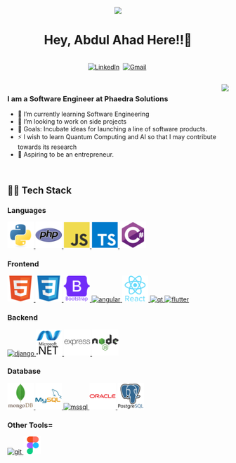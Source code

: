 <p align="center">
  <img src="https://static.vecteezy.com/system/resources/thumbnails/036/431/995/small_2x/ai-generated-colorful-starry-sky-with-sunset-background-in-anime-style-generative-ai-photo.jpg" />
</p>

<h1 align="center"><b>Hey, Abdul Ahad Here!!👋</b></h1>
</p>
<p align="center">
<br>
<a href="https://www.linkedin.com/in/abdul-ahad-462b48227/"><img src="https://img.shields.io/badge/linkedin-%230077B5.svg?&style=for-the-badge&logo=linkedin&logoColor=white" alt="LinkedIn" /></a>&nbsp;
<a href="mailto:abdulahad9992@gmail.com?subject=Hello%20Abdul"><img src="https://img.shields.io/badge/gmail-%23D14836.svg?&style=for-the-badge&logo=gmail&logoColor=white" alt="Gmail"/></a>&nbsp;
</p>

<br>

<img align="right" height="270px" src="https://backiee.com/static/wallpapers/1920x1080/386745.jpg" />

### I am a Software Engineer at Phaedra Solutions
- 🌱 I’m currently learning Software Engineering
- 👯 I’m looking to work on side projects
- 🥅 Goals: Incubate ideas for launching a line of software products.
- ⚡ I wish to learn Quantum Computing and AI so that I may contribute towards its research
- 🚀 Aspiring to be an entrepreneur.

<br>

## 👩‍💻 Tech Stack
### Languages
<a href="https://www.python.org" target="_blank" rel="noreferrer">
  <img src="https://raw.githubusercontent.com/devicons/devicon/master/icons/python/python-original.svg" alt="python" width="60" height="60"/>
</a>
<a href="https://www.php.net/" target="_blank" rel="noreferrer">
  <img src="https://raw.githubusercontent.com/devicons/devicon/master/icons/php/php-original.svg" alt="php" width="60" height="60"/>
</a>
<a href="#" target="_blank" rel="noreferrer">
  <img src="https://raw.githubusercontent.com/devicons/devicon/master/icons/javascript/javascript-original.svg" alt="javascript" width="60" height="60"/>
</a>
<a  href="#" target="_blank" rel="noreferrer">
  <img src="https://raw.githubusercontent.com/devicons/devicon/master/icons/typescript/typescript-original.svg" alt="typescript" width="60" height="60" />
</a>
<a href="https://www.w3schools.com/cs/" target="_blank" rel="noreferrer"> 
  <img src="https://raw.githubusercontent.com/devicons/devicon/master/icons/csharp/csharp-original.svg" alt="csharp" width="60" height="60"/> 
</a>

### Frontend

<a href="#" target="_blank" rel="noreferrer">
  <img src="https://raw.githubusercontent.com/devicons/devicon/master/icons/html5/html5-original.svg" alt="css" width="60" height="60"/>
</a>
<a href="#" target="_blank" rel="noreferrer">
  <img src="https://raw.githubusercontent.com/devicons/devicon/master/icons/css3/css3-original.svg" alt="css" width="60" height="60"/>
</a>
<a href="https://getbootstrap.com" target="_blank" rel="noreferrer">
  <img src="https://raw.githubusercontent.com/devicons/devicon/master/icons/bootstrap/bootstrap-plain-wordmark.svg" alt="bootstrap" width="60" height="60"/>
</a>
<a href="https://angular.io/" target="_blank" rel="noreferrer">
  <img src="https://angular.io/assets/images/logos/angular/angular.svg" alt="angular" width="60" height="60"/>
</a>
<a href="https://reactjs.org/" target="_blank" rel="noreferrer">
  <img src="https://raw.githubusercontent.com/devicons/devicon/master/icons/react/react-original-wordmark.svg" alt="react" width="60" height="60"/>
</a>
<a href="https://www.qt.io/" target="_blank" rel="noreferrer">
  <img src="https://upload.wikimedia.org/wikipedia/commons/0/0b/Qt_logo_2016.svg" alt="qt" width="60" height="60"/>
</a>
<a href="https://flutter.dev" target="_blank" rel="noreferrer"> 
  <img src="https://www.vectorlogo.zone/logos/flutterio/flutterio-icon.svg" alt="flutter" width="60" height="60"/> 
</a>

### Backend

<a href="https://www.djangoproject.com/" target="_blank" rel="noreferrer">
  <img src="https://cdn.worldvectorlogo.com/logos/django.svg" alt="django" width="60" height="60"/>
</a>
<a href="https://dotnet.microsoft.com/" target="_blank" rel="noreferrer">
  <img src="https://raw.githubusercontent.com/devicons/devicon/master/icons/dot-net/dot-net-original-wordmark.svg" alt="dotnet" width="60" height="60"/>
</a>
<a href="https://expressjs.com" target="_blank" rel="noreferrer">
  <img src="https://raw.githubusercontent.com/devicons/devicon/master/icons/express/express-original-wordmark.svg" alt="express" width="60" height="60"/>
</a>
<a href="https://nodejs.org" target="_blank" rel="noreferrer">
  <img src="https://raw.githubusercontent.com/devicons/devicon/master/icons/nodejs/nodejs-original-wordmark.svg" alt="nodejs" width="60" height="60"/>
</a>

### Database

<a href="https://www.mongodb.com/" target="_blank" rel="noreferrer">
  <img src="https://raw.githubusercontent.com/devicons/devicon/master/icons/mongodb/mongodb-original-wordmark.svg" alt="mongodb" width="60" height="60"/>
</a>
<a href="https://www.mysql.com/" target="_blank" rel="noreferrer">
  <img src="https://raw.githubusercontent.com/devicons/devicon/master/icons/mysql/mysql-original-wordmark.svg" alt="mysql" width="60" height="60"/>
</a>
<a href="https://www.microsoft.com/en-us/sql-server" target="_blank" rel="noreferrer">
  <img src="https://www.svgrepo.com/show/303229/microsoft-sql-server-logo.svg" alt="mssql" width="60" height="60"/>
</a>
<a href="https://www.oracle.com/" target="_blank" rel="noreferrer">
  <img src="https://raw.githubusercontent.com/devicons/devicon/master/icons/oracle/oracle-original.svg" alt="oracle" width="60" height="60"/>
</a>
<a href="https://www.postgresql.org" target="_blank" rel="noreferrer">
  <img src="https://raw.githubusercontent.com/devicons/devicon/master/icons/postgresql/postgresql-original-wordmark.svg" alt="postgresql" width="60" height="60"/>
</a>

### Other Tools=
<a href="https://git-scm.com/" target="_blank" rel="noreferrer">
  <img src="https://www.vectorlogo.zone/logos/git-scm/git-scm-icon.svg" alt="git" width="60" height="60"/>
</a>
<a href="https://www.figma.com/" target="_blank" rel="noreferrer">
  <img src="https://raw.githubusercontent.com/devicons/devicon/master/icons/figma/figma-original.svg" alt="figma" width="40" height="40"/>
</a>

<br>
<br>
<br>
<br>

[linkedin]: https://www.linkedin.com/in/abdul-ahad-462b48227/
